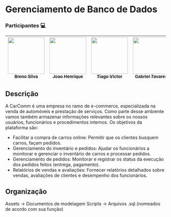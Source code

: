 ﻿# Gerenciamento de Banco de Dados

<h3> Participantes 💻</h3>

| [<img src="https://avatars.githubusercontent.com/u/84048306?v=4" width=115><br><sub>Breno Silva</sub>](https://github.com/BrenoRev) | [<img src="https://avatars.githubusercontent.com/u/83253838?v=4" width=115><br><sub>Joao Henrique</sub>](https://github.com/joaohenriquebrs) | [<img src="https://avatars.githubusercontent.com/u/61971708?v=4" width=115><br><sub>Tiago Victor</sub>](https://github.com/tvas20) | [<img src="https://avatars.githubusercontent.com/u/62074916?v=4" width=115><br><sub>Gabriel Tavares</sub>](https://github.com/booleangabs)
| :---: | :---: | :---: | :---:

## Descrição
A CarComm é uma empresa no ramo de e-commerce, especializada na venda de automóveis e prestação de serviços. Como parte desse ambiente vamos também armazenar informações relevantes sobre os nossos usuários, funcionários e procedimentos internos. Os objetivos da plataforma são:
- Facilitar a compra de carros online: Permitir que os clientes busquem carros, façam pedidos.
- Gerenciamento do inventário e pedidos: Ajudar os funcionários a monitorar e gerenciar o inventário de carros e processar pedidos.
- Gerenciamento de pedidos: Monitorar e registrar os status da execução dos pedidos feitos (entrega, pagamento).
- Relatórios de vendas e avaliações: Fornecer relatórios detalhados sobre vendas, avaliações de clientes e desempenho dos funcionários.


## Organização

Assets -> Documentos de modelagem
Scripts -> Arquivos .sql (nomeados de acordo com sua função)
